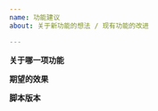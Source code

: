 ```yaml
---
name: 功能建议
about: 关于新功能的想法 / 现有功能的改进

---
```

<!-- 发布后默认您已阅读发贴须知 -->
<!-- https://github.com/the1812/Bilibili-Evolved/blob/preview/issue-rules.md -->

<!-- 发之前记得看下置顶问题 (Pinned issues)(如果有的话) -->
<!-- https://github.com/the1812/Bilibili-Evolved/issues -->

**关于哪一项功能**
<!-- 请先确保您已在issues里搜索过相关功能, 避免重复 / 或者也可以提出新功能 -->


**期望的效果**


**脚本版本**
